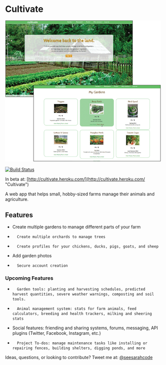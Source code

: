 Cultivate
=========

![Cultivate screenshot](https://raw.githubusercontent.com/sarahwheeler/cultivate/master/app/assets/images/Cultivate_screens.png "Cultivate: landing page (top) and Gardens page (bottom)")


[![Build Status](https://travis-ci.org/sarahwheeler/cultivate.svg?branch=master)](https://travis-ci.org/sarahwheeler/cultivate)

In beta at: [http://cultivate.heroku.com/](http://cultivate.heroku.com/ "Cultivate")

A web app that helps small, hobby-sized farms manage their animals and agriculture.

## Features

* 	Create multiple gardens to manage different parts of your farm
*		Create multiple orchards to manage trees
*		Create profiles for your chickens, ducks, pigs, goats, and sheep
* 	Add garden photos
*		Secure account creation

### Upcoming Features

*		Garden tools: planting and harvesting schedules, predicted harvest quantities, severe weather warnings, composting and soil tools.
*		Animal management system: stats for farm animals, feed calculators, breeding and health trackers, milking and sheering stats 
* 	Social features: friending and sharing systems, forums, messaging, API plugins (Twitter, Facebook, Instagram, etc.) 
*		Project To-dos: manage maintenance tasks like installing or repairing fences, building shelters, digging ponds, and more


Ideas, questions, or looking to contribute? Tweet me at: [@seesarahcode](http://twitter.com/seesarahcode "Cultivate")
